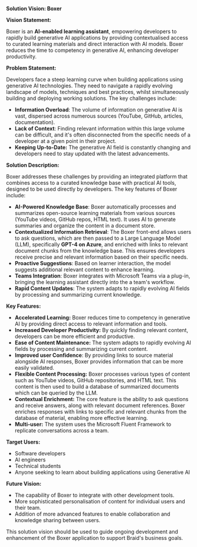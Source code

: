 **Solution Vision: Boxer**

**Vision Statement:**

Boxer is an **AI-enabled learning assistant**, empowering developers to rapidly build generative AI applications by providing contextualised access to curated learning materials and direct interaction with AI models. Boxer reduces the time to competency in generative AI, enhancing developer productivity.

**Problem Statement:**

Developers face a steep learning curve when building applications using generative AI technologies. They need to navigate a rapidly evolving landscape of models, techniques and best practices, whilst simultaneously building and deploying working solutions. The key challenges include:

*   **Information Overload**: The volume of information on generative AI is vast, dispersed across numerous sources (YouTube, GitHub, articles, documentation).
*   **Lack of Context**: Finding relevant information within this large volume can be difficult, and it's often disconnected from the specific needs of a developer at a given point in their project.
*   **Keeping Up-to-Date:** The generative AI field is constantly changing and developers need to stay updated with the latest advancements.

**Solution Description:**

Boxer addresses these challenges by providing an integrated platform that combines access to a curated knowledge base with practical AI tools, designed to be used directly by developers. The key features of Boxer include:

*   **AI-Powered Knowledge Base**: Boxer automatically processes and summarizes open-source learning materials from various sources (YouTube videos, GitHub repos, HTML text). It uses AI to generate summaries and organize the content in a document store.
*   **Contextualized Information Retrieval**: The Boxer front-end allows users to ask questions, which are then passed to a Large Language Model (LLM), specifically **GPT-4 on Azure**, and enriched with links to relevant document chunks from the knowledge base. This ensures developers receive precise and relevant information based on their specific needs.
*   **Proactive Suggestions**: Based on learner interaction, the model suggests additional relevant content to enhance learning.
*   **Teams Integration**: Boxer integrates with Microsoft Teams via a plug-in, bringing the learning assistant directly into the a team's workflow.
*   **Rapid Content Updates**: The system adapts to rapidly evolving AI fields by processing and summarizing current knowledge.

**Key Features:**

*   **Accelerated Learning:** Boxer reduces time to competency in generative AI by providing direct access to relevant information and tools.
*   **Increased Developer Productivity:** By quickly finding relevant content, developers can be more efficient and productive.
*   **Ease of Content Maintenance:** The system adapts to rapidly evolving AI fields by processing and summarizing current content.
*   **Improved user Confidence**: By providing links to source material alongside AI responses, Boxer provides information that can be more easily validated.
*   **Flexible Content Processing:** Boxer processes various types of content such as YouTube videos, GitHub repositories, and HTML text. This content is then used to build a database of summarized documents which can be queried by the LLM.
*   **Contextual Enrichment:** The core feature is the ability to ask questions and receive answers, along with relevant document references. Boxer enriches responses with links to specific and relevant chunks from the database of material, enabling more effective learning.
*   **Multi-user:** The system uses the Microsoft Fluent Framework to replicate conversations across a team.

**Target Users:**

*   Software developers
*   AI engineers
*   Technical students
*   Anyone seeking to learn about building applications using Generative AI

**Future Vision:**

*   The capability of Boxer to integrate with other development tools.
*   More sophisticated personalisation of content for individual users and their team.
*   Addition of more advanced features to enable collaboration and knowledge sharing between users.

This solution vision should be used to guide ongoing development and enhancement of the Boxer application to support Braid's business goals.